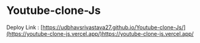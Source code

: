 # Youtube-clone-Js

Deploy Link :
[https://udbhavsrivastava27.github.io/Youtube-clone-Js/](https://youtube-clone-js.vercel.app/)https://youtube-clone-js.vercel.app/
